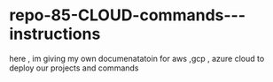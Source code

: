 # repo-85-CLOUD-commands---instructions
here , im giving my own documenatatoin for aws ,gcp , azure cloud to deploy our projects and commands 
